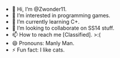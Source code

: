 - 👋 Hi, I’m @Zwonder11.
- 👀 I’m interested in programming games.
- 🌱 I’m currently learning C+.
- 💞️ I’m looking to collaborate on SS14 stuff.
- 📫 How to reach me [Classified]. >:(
- 😄 Pronouns: Manly Man.
- ⚡ Fun fact: I like cats.

<!---
Zwonder11/Zwonder11 is a ✨ special ✨ repository because its `README.md` (this file) appears on your GitHub profile.
You can click the Preview link to take a look at your changes.
--->
